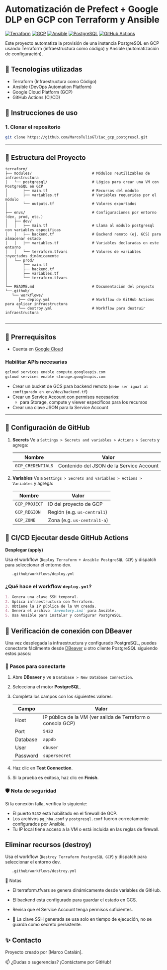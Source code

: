 # Automatización de Prefect + Google DLP en GCP con Terraform y Ansible 

[![Terraform](https://img.shields.io/badge/Terraform-v1.6.6-623CE4?logo=terraform&logoColor=white)](https://www.terraform.io/)
[![GCP](https://img.shields.io/badge/GCP-VM-FBBC05?logo=google-cloud&logoColor=black)](https://cloud.google.com/)
[![Ansible](https://img.shields.io/badge/Ansible-Automation-EE0000?logo=ansible&logoColor=white)](https://www.ansible.com/)
[![PostgreSQL](https://img.shields.io/badge/PostgreSQL-15-336791?logo=postgresql&logoColor=white)](https://www.postgresql.org/)
[![GitHub Actions](https://img.shields.io/github/actions/workflow/status/MarcoTulioGT/iac_gcp_postgresql/deploy.yml?label=deploy&logo=github)](https://github.com/MarcoTulioGT/iac_gcp_postgresql/actions/workflows/deploy.yml)


Este proyecto automatiza la provisión de una instancia PostgreSQL en GCP usando Terraform (infraestructura como código) y Ansible (automatización de configuración).

## 🧰 Tecnologías utilizadas
- Terraform (Infraestructura como Código)
- Ansible (DevOps Automation Platform)
- Google Cloud Platform (GCP)
- GitHub Actions (CI/CD)

## 🚀 Instrucciones de uso

### 1. Clonar el repositorio
```bash
git clone https://github.com/MarcoTulioGT/iac_gcp_postgresql.git
```
---

## 📁 Estructura del Proyecto

```text
terraform/
├── modules/                           # Módulos reutilizables de infraestructura
│   └── postgresql/                    # Lógica para crear una VM con PostgreSQL en GCP
│       ├── main.tf                    # Recursos del módulo
│       ├── variables.tf               # Variables requeridas por el módulo
│       └── outputs.tf                 # Valores exportados
│
├── envs/                              # Configuraciones por entorno (dev, prod, etc.)
│   ├── dev/
│   │   ├── main.tf                    # Llama al módulo postgresql con variables específicas
│   │   ├── backend.tf                 # Backend remoto (ej. GCS) para almacenar estado
│   │   ├── variables.tf               # Variables declaradas en este entorno
│   │   └── terraform.tfvars           # Valores de variables inyectados dinámicamente
│   └── prod/
│       ├── main.tf
│       ├── backend.tf
│       ├── variables.tf
│       └── terraform.tfvars
│
└── README.md                          # Documentación del proyecto
└──.github/
   └── workflows/
      ├── deploy.yml                   # Workflow de GitHub Actions para aplicar infraestructura
      └── destroy.yml                  # Workflow para destruir infraestructura
                       
```
---

## 🧩 Prerrequisitos

- Cuenta en [Google Cloud](https://console.cloud.google.com/)
### Habilitar APIs necesarias

```bash
gcloud services enable compute.googleapis.com
gcloud services enable storage.googleapis.com
```
- Crear un bucket de GCS para backend remoto (`debe ser igual al configurado en env/dev/backend.tf`)  
- Crear un Service Account con permisos necesarios:
  - para Storage, compute y viewer específicos para los recursos
- Crear una clave JSON para la Service Account

---

## 🔐 Configuración de GitHub

1. **Secrets**
   Ve a `Settings > Secrets and variables > Actions > Secrets` y agrega:

   | Nombre              | Valor                                      |
   |---------------------|--------------------------------------------|
   | `GCP_CREDENTIALS`   | Contenido del JSON de la Service Account   |

2. **Variables**
   Ve a `Settings > Secrets and variables > Actions > Variables` y agrega:

   | Nombre         | Valor                   |
   |----------------|-------------------------|
   | `GCP_PROJECT`  | ID del proyecto de GCP  |
   | `GCP_REGION`   | Región (e.g. `us-central1`) |
   | `GCP_ZONE`     | Zona (e.g. `us-central1-a`) |


## 🤖 CI/CD Ejecutar desde GitHub Actions

**Desplegar (apply)**

Usa el workflow (`Deploy Terraform + Ansible PostgreSQL GCP`) y dispatch para seleccionar el entorno dev.

```bash
   .github/workflows/deploy.yml
   ```
### ¿Qué hace el workflow `deploy.yml`?
```md
1. Genera una clave SSH temporal.
2. Aplica infraestructura con Terraform.
3. Obtiene la IP pública de la VM creada.
4. Genera el archivo `inventory.ini` para Ansible.
5. Usa Ansible para instalar y configurar PostgreSQL.
```

## 🔗 Verificación de conexión con DBeaver

Una vez desplegada la infraestructura y configurado PostgreSQL, puedes conectarte fácilmente desde [DBeaver](https://dbeaver.io/) u otro cliente PostgreSQL siguiendo estos pasos:

### 🧭 Pasos para conectarte

1. Abre **DBeaver** y ve a `Database > New Database Connection`.
2. Selecciona el motor **PostgreSQL**.
3. Completa los campos con los siguientes valores:

   | Campo    | Valor                                                       |
   |----------|-------------------------------------------------------------|
   | Host     | IP pública de la VM (ver salida de Terraform o consola GCP) |
   | Port     | `5432`                                                      |
   | Database | `appdb`                                                     |
   | User     | `dbuser`                                                    |
   | Password | `supersecret`                                               |

4. Haz clic en **Test Connection**.
5. Si la prueba es exitosa, haz clic en **Finish**.

### 🛡️ Nota de seguridad

Si la conexión falla, verifica lo siguiente:

- El puerto `5432` está habilitado en el firewall de GCP.
- Los archivos `pg_hba.conf` y `postgresql.conf` fueron correctamente configurados por Ansible.
- Tu IP local tiene acceso a la VM o está incluida en las reglas de firewall.


## **Eliminar recursos (destroy)**
Usa el workflow (`Destroy Terraform PostgreSQL GCP`) y dispatch para seleccionar el entorno dev.

```bash
   .github/workflows/destroy.yml
   ```

📌 Notas

 - El terraform.tfvars se genera dinámicamente desde variables de GitHub.

 - El backend está configurado para guardar el estado en GCS.

 - Revisa que el Service Account tenga permisos suficientes.
   
 - 🔐 La clave SSH generada se usa solo en tiempo de ejecución, no se guarda como secreto persistente.


## ✨ Contacto

Proyecto creado por [Marco Catalán].

📫 ¿Dudas o sugerencias? ¡Contáctame por GitHub!
